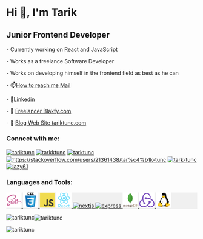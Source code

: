 <h1>Hi 👋, I'm Tarik</h1>
  <h2>Junior Frontend Developer</h2>
  
<p>- Currently working on React and JavaScript</p>
<p>- Works as a freelance Software Developer</p>
<p>- Works on developing himself in the frontend field as best as he can</p>

<p>- 📫<a href="tarktunc@hotmail.com">How to reach me Mail</a></p>
<p>- 📄<a href="https://www.linkedin.com/in/tarktunc/">Linkedin</a></p>
<p>
  - 💬 <a href="https://blakfy.com" target="blank">Freelancer Blakfy.com</a>
</p>
<p>
  - 💬
  <a href="https://tariktunc.com" target="blank">Blog Web Site tariktunc.com</a>
</p>
<h3 align="left">Connect with me:</h3>
<p align="left">
  <a href="https://dev.to/tariktunc" target="blank"
    ><img
      align="center"
      src="https://raw.githubusercontent.com/rahuldkjain/github-profile-readme-generator/master/src/images/icons/Social/devto.svg"
      alt="tariktunc"
      height="30"
      width="40"
  /></a>
  <a href="https://twitter.com/tarkktunc" target="blank"
    ><img
      align="center"
      src="https://raw.githubusercontent.com/rahuldkjain/github-profile-readme-generator/master/src/images/icons/Social/twitter.svg"
      alt="tarkktunc"
      height="30"
      width="40"
  /></a>
  <a href="https://linkedin.com/in/tarktunc" target="blank"
    ><img
      align="center"
      src="https://raw.githubusercontent.com/rahuldkjain/github-profile-readme-generator/master/src/images/icons/Social/linked-in-alt.svg"
      alt="tarktunc"
      height="30"
      width="40"
  /></a>
  <a
    href="https://stackexchange.com/users/27971859/tar%C4%B1k-tunc?tab=top"
    target="blank"
    ><img
      align="center"
      src="https://raw.githubusercontent.com/rahuldkjain/github-profile-readme-generator/master/src/images/icons/Social/stack-overflow.svg"
      alt="https://stackoverflow.com/users/21361438/tar%c4%b1k-tunc"
      height="30"
      width="40"
  /></a>
  <a href="https://codesandbox.io/u/tarktunc" target="blank"
    ><img
      align="center"
      src="https://raw.githubusercontent.com/rahuldkjain/github-profile-readme-generator/master/src/images/icons/Social/codesandbox.svg"
      alt="tark-tunc"
      height="30"
      width="40"
  /></a>
  <a href="https://discord.gg/kZWEEvmQAK" target="blank"
    ><img
      align="center"
      src="https://raw.githubusercontent.com/rahuldkjain/github-profile-readme-generator/master/src/images/icons/Social/discord.svg"
      alt="lazy61"
      height="30"
      width="40"
  /></a>
</p>

<h3 align="left">Languages and Tools:</h3>
<p align="left" style="background-color: #f0f0f0">
  <a href="https://sass-lang.com" target="_blank" rel="noreferrer">
    <img
      src="https://raw.githubusercontent.com/devicons/devicon/master/icons/sass/sass-original.svg"
      alt="sass"
      width="40"
      height="40" />
  </a>
  <a href="https://www.w3schools.com/css/" target="_blank" rel="noreferrer">
    <img
      src="https://raw.githubusercontent.com/devicons/devicon/master/icons/css3/css3-original-wordmark.svg"
      alt="css3"
      width="40"
      height="40" />
  </a>
  <a
    href="https://developer.mozilla.org/en-US/docs/Web/JavaScript"
    target="_blank"
    rel="noreferrer">
    <img
      src="https://raw.githubusercontent.com/devicons/devicon/master/icons/javascript/javascript-original.svg"
      alt="javascript"
      width="40"
      height="40"
  /></a>
  <a href="https://reactjs.org/" target="_blank" rel="noreferrer">
    <img
      src="https://raw.githubusercontent.com/devicons/devicon/master/icons/react/react-original-wordmark.svg"
      alt="react"
      width="40"
      height="40" />
  </a>
  <a href="https://nextjs.org/" target="_blank" rel="noreferrer">
    <img
      src="https://www.datocms-assets.com/75941/1657707878-nextjs_logo.png"
      alt="nextjs"
      width="40"
      height="40" />
  </a>
  <a href="https://expressjs.com" target="_blank" rel="noreferrer">
    <img
      src="https://www.vectorlogo.zone/logos/expressjs/expressjs-ar21.png"
      alt="express"
      width="50"
      height="30" />
  </a>
  <a href="https://www.mongodb.com/" target="_blank" rel="noreferrer">
    <img
      src="https://raw.githubusercontent.com/devicons/devicon/master/icons/mongodb/mongodb-original-wordmark.svg"
      alt="mongodb"
      width="40"
      height="40" />
  </a>
  <a href="https://redux.js.org" target="_blank" rel="noreferrer">
    <img
      src="https://raw.githubusercontent.com/devicons/devicon/master/icons/redux/redux-original.svg"
      alt="redux"
      width="40"
      height="40" />
  </a>
  <a href="https://www.linux.org/" target="_blank" rel="noreferrer">
    <img
      src="https://raw.githubusercontent.com/devicons/devicon/master/icons/linux/linux-original.svg"
      alt="linux"
      width="40"
      height="40" />
  </a>
</p>

<p>
  <img
    align="left"
    src="https://github-readme-stats.vercel.app/api/top-langs?username=tariktunc&show_icons=true&locale=en&layout=compact"
    alt="tariktunc" />
</p>

<p>
  <img
    align="center"
    src="https://github-readme-streak-stats.herokuapp.com/?user=tariktunc&"
    alt="tariktunc" />
</p>

<p align="left">
  <img
    src="https://komarev.com/ghpvc/?username=tariktunc&label=Profile%20views&color=0e75b6&style=flat"
    alt="tariktunc" />
</p>
